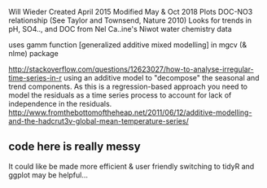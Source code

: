 Will Wieder
Created April 2015
Modified May & Oct 2018
Plots DOC-NO3 relationship (See Taylor and Townsend, Nature 2010)
Looks for trends in pH, SO4.., and DOC from Nel Ca..ine's Niwot water chemistry data 

uses gamm function [generalized additive mixed modelling] 
in mgcv (& nlme) package

http://stackoverflow.com/questions/12623027/how-to-analyse-irregular-time-series-in-r
using an additive model to "decompose" the seasonal and trend components. 
As this is a regression-based approach you need to model the residuals as a time series process to
account for lack of independence in the residuals.
http://www.fromthebottomoftheheap.net/2011/06/12/additive-modelling-and-the-hadcrut3v-global-mean-temperature-series/

## code here is really messy 

It could like be made more efficient & user friendly
switching to tidyR and ggplot may be helpful...

